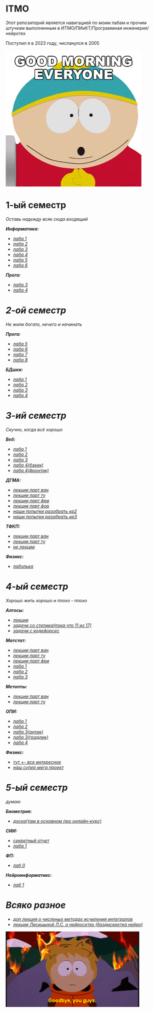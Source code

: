 # ITMO
Этот репозиторий является навигацией по моим лабам и прочим штучкам выполненным в ИТМО/ПИиКТ/Программная инженерия/нейротех

Поступил я в 2023 году, числанулся в 2005

![eric](images/SP_GM.gif)
# 1-ый семестр
<i>Оставь надежду всяк сюда входящий<i/>

<b>Информатика:</b>
- [лаба 1](https://github.com/GeruniaSun/ITMO-informatics-lab1)
- [лаба 2](https://github.com/GeruniaSun/ITMO-informatics-lab2)
- [лаба 3](https://github.com/GeruniaSun/ITMO-informatics-lab3)
- [лаба 4](https://github.com/GeruniaSun/ITMO-informatics-lab4)
- [лаба 5](https://github.com/GeruniaSun/ITMO-informatics-lab5)
- [лаба 6](https://github.com/GeruniaSun/ITMO-informatics-lab6)

<b>Прога:</b>
- [лаба 3](https://github.com/GeruniaSun/ITMO-programming-lab3)
- [лаба 4](https://github.com/GeruniaSun/ITMO-programming-lab4)
# 2-ой семестр
<i>Не жили богато, нечего и начинать<i/>

<b>Прога:</b>
- [лаба 5](https://github.com/GeruniaSun/ITMO-programming-lab5)
- [лаба 6](https://github.com/GeruniaSun/ITMO-programming-lab6)
- [лаба 7](https://github.com/GeruniaSun/ITMO-programming-lab7)
- [лаба 8](https://github.com/GeruniaSun/ITMO-programming-lab8)

<b>БДшки:</b>
- [лаба 1](https://github.com/GeruniaSun/ITMO-DB-lab1)
- [лаба 2](https://github.com/GeruniaSun/ITMO-DB-lab2)
- [лаба 3](https://github.com/GeruniaSun/ITMO-DB-lab3)
- [лаба 4](https://github.com/GeruniaSun/ITMO-DB-lab4)

# 3-ий семестр
<i>Скучно, когда всё хорошо</i>

<b>Веб:</b>
- [лаба 1](https://github.com/GeruniaSun/ITMO-web-lab1)
- [лаба 2](https://github.com/GeruniaSun/ITMO-web-lab2)
- [лаба 3](https://github.com/GeruniaSun/ITMO-web-lab3)
- [лаба 4(бэкик)](https://github.com/GeruniaSun/ITMO-web-lab4-back)
- [лаба 4(фронтик)](https://github.com/GeruniaSun/ITMO-web-lab4-front)
  
<b>ДГМА:</b>
- [лекции парт ван](https://miro.com/app/board/uXjVKhrxVQM=/?share_link_id=508000302890)
- [лекции парт ту](https://miro.com/app/board/uXjVLTtuxGg=/?share_link_id=775120591556)
- [лекции парт фри](https://miro.com/app/board/uXjVLGGyp2Q=/?share_link_id=154103931834)
- [лекции парт фор](https://miro.com/app/board/uXjVL2qT70A=/?share_link_id=423687423473)
- [наши попытки разобрать кр2](https://miro.com/app/board/uXjVL9yytgM=/?share_link_id=582905590677)
- [наши попытки разобрать кр3](https://miro.com/app/board/uXjVLz_HkpM=/?share_link_id=658651950885)
  
<b>ТФКП:</b>
- [лекции парт ван](https://miro.com/app/board/uXjVKiZxeRg=/?share_link_id=594363267686)
- [лекции парт ту](https://miro.com/app/board/uXjVLNzja9Y=/?share_link_id=721102733526)
- [не лекции](https://miro.com/app/board/uXjVLyLNzdM=/?share_link_id=198640104618)

<b>Физикс:</b>
- [лабулька](https://github.com/GeruniaSun/ITMO-physics-mechanics)

# 4-ый семестр
<i>Хорошо жить хорошо и плохо - плохо</i>

<b>Алгосы:</b>
- [лекции](https://miro.com/app/board/uXjVLiBtinA=/?share_link_id=974986822773)
- [задачи со степика(пока что 11 из 17)](https://github.com/GeruniaSun/ITMO-algs-stepik)
- [задачи с кодефорсес](https://github.com/GeruniaSun/ITMO-algs-codeforces)

<b>Матстат: </b>
- [лекции парт ван](https://miro.com/app/board/uXjVLhxrlKs=/?share_link_id=801461673568)
- [лекции парт ту](https://miro.com/app/board/uXjVIPtQVkM=/?share_link_id=27987446715)
- [лекции парт фри](https://miro.com/app/board/uXjVI9bhq9c=/?share_link_id=469247779445)
- [лаба 1](https://colab.research.google.com/drive/1D1cuzKYlYBkijXyZ_9VVJobDqyyCbG4A?usp=sharing)
- [лаба 2](https://colab.research.google.com/drive/1S5wBOJF6aisHF6rIUYxNdfP2iwlqiaW5?usp=sharing)
- [лаба 3](https://colab.research.google.com/drive/1c0oprSK-uHNthKns0E96I4YWY3xHZ21c?usp=sharing)

<b>Метопты:</b>
- [лекции парт ван](https://miro.com/app/board/uXjVLi-TUTo=/?share_link_id=410088224423)
- [лекции парт ту](https://miro.com/app/board/uXjVIE_W780=/?share_link_id=616530430557)

<b>ОПИ:</b>
- [лаба 1](https://docs.google.com/document/d/1LS2Ss2lClq3pITVmR36E-DKJr-BlHZ0sHRxMtFzTYQc/edit?usp=sharing)
- [лаба 2](https://github.com/GeruniaSun/ITMO-OPI-lab2)
- [лаба 3(антик)](https://github.com/GeruniaSun/ITMO-OPI-lab3-ant)
- [лаба 3(градлик)](https://github.com/GeruniaSun/ITMO-OPI-lab3-gradle)
- [лаба 4](https://github.com/GeruniaSun/ITMO-OPI-lab4)
  
<b>Физикс:</b>
- [тут +- все интересное](https://github.com/GeruniaSun/ITMO-physics-electromagnetism)
- [наш супер мега проект](https://github.com/deadxraver/physics-2)


# 5-ый семестр
<i>думаю</i>

<b>Биометрия:</b>
- [доска(там в основном про онлайн-курс)](https://miro.com/app/board/uXjVJMhRxpU=/?share_link_id=683995340541)

<b>СИИ:</b>
- [секретный отчет](https://docs.google.com/document/d/1wlsWGFfbRbrdnyZHVWoDpX2wpLBxEgO5H8zQNSoK8kw/edit?usp=sharing)
- [лаба 1](https://colab.research.google.com/drive/1XfJoom1Xx5MJ7KZei1I860oeoFaymTY6?usp=sharing)

<b>ФП:</b>
- [лаб 0](https://docs.google.com/document/d/1j-V5bp5wLR7pcqhXuq1s-2wWiWT9SFryEL2rEoxa_rw/edit?usp=sharing)

<b>Нейроинформатикс:</b>
- [лаб 1](https://colab.research.google.com/drive/1oCKZWTMaqix_kE7Y_LlScRHT-PaUEYLm?usp=sharing)

# Всяко разное
- [доп лекция о численых методах исчиления интегралов](https://github.com/GeruniaSun/ITMO-advanced_calculus-optional_lection)
- [лекции Лисицыной Л.С. о нейросетях (баздискретка нейро)](https://github.com/GeruniaSun/ITMO-lections-NeurolinksLisicina)


![kenny](images/SP_bye.gif)
